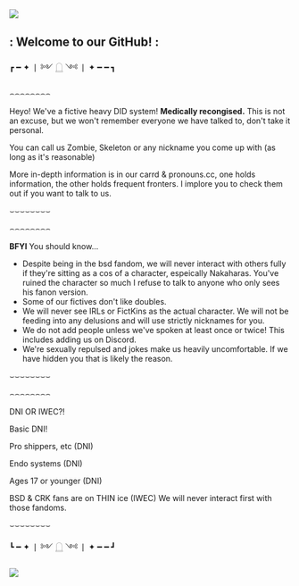 ## ![](https://i.pinimg.com/736x/29/6c/7c/296c7c240dc35d2eb43a4fae8fdfd85d.jpg)
## : Welcome to our **GitHub**! :

┏ ━ ✦ ❘ ༻ 𓉸 ༺ ❘ ✦ ━ ━ ┓

⌢⌢⌢⌢⌢⌢⌢⌢

Heyo! We've a fictive heavy DID system!
**Medically recongised.**
This is not an excuse, but we won't remember everyone we have talked to, don't take it personal.

You can call us Zombie, Skeleton or any nickname you come up with (as long as it's reasonable)

More in-depth information is in our carrd & pronouns.cc, one holds information, the other holds frequent fronters. I implore you to check them out if you want to talk to us.


⌣⌣⌣⌣⌣⌣⌣⌣


⌢⌢⌢⌢⌢⌢⌢⌢

**BFYI** You should know...

- Despite being in the bsd fandom, we will never interact with others fully if they're sitting as a cos of a character, espeically Nakaharas. You've ruined the character so much I refuse to talk to anyone who only sees his fanon version.
- Some of our fictives don't like doubles.
- We will never see IRLs or FictKins as the actual character. We will not be feeding into any delusions and will use strictly nicknames for you.
- We do not add people unless we've spoken at least once or twice! This includes adding us on Discord.
- We're sexually repulsed and jokes make us heavily uncomfortable. If we have hidden you that is likely the reason.

⌣⌣⌣⌣⌣⌣⌣⌣

⌢⌢⌢⌢⌢⌢⌢⌢

DNI OR IWEC?!

Basic DNI!

Pro shippers, etc (DNI)

Endo systems (DNI)

Ages 17 or younger (DNI)

BSD & CRK fans are on THIN ice (IWEC)
We will never interact first with those fandoms.

⌣⌣⌣⌣⌣⌣⌣⌣

┗ ━ ✦ ❘ ༻ 𓉸 ༺ ❘ ✦ ━ ━ ┛

![](https://i.pinimg.com/736x/7b/a2/a7/7ba2a783c400cfb675ff52bf98e73d50.jpg)

<!--
**BashedZombie/BashedZombie** is a ✨ _special_ ✨ repository because its `README.md` (this file) appears on your GitHub profile.

Here are some ideas to get you started:

- 🔭 I’m currently working on ...
- 🌱 I’m currently learning ...
- 👯 I’m looking to collaborate on ...
- 🤔 I’m looking for help with ...
- 💬 Ask me about ...
- 📫 How to reach me: ...
- 😄 Pronouns: ...
- ⚡ Fun fact: ...
-->
